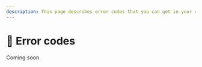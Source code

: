 ```yaml
---
description: This page describes error codes that you can get in your responses.
---
```


# 🛑 Error codes

Coming soon.
